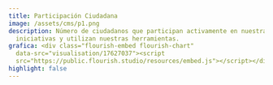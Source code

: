 ```yaml
---
title: Participación Ciudadana
image: /assets/cms/p1.png
description: Número de ciudadanos que participan activamente en nuestras
  iniciativas y utilizan nuestras herramientas.
grafica: <div class="flourish-embed flourish-chart"
  data-src="visualisation/17627037"><script
  src="https://public.flourish.studio/resources/embed.js"></script></div>
highlight: false
---
```

